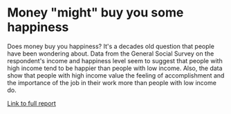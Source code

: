 # Money "might" buy you some happiness

Does money buy you happiness? It's a decades old question that people have been wondering about. Data from the General Social Survey on the respondent's income and happiness level seem to suggest that people with high income tend to be happier than people with low income. Also, the data show that people with high income value the feeling of accomplishment and the importance of the job in their work more than people with low income do.

[Link to full report](https://github.com/SungwooPark/ThinkStats2/blob/master/reports/report1.md)
